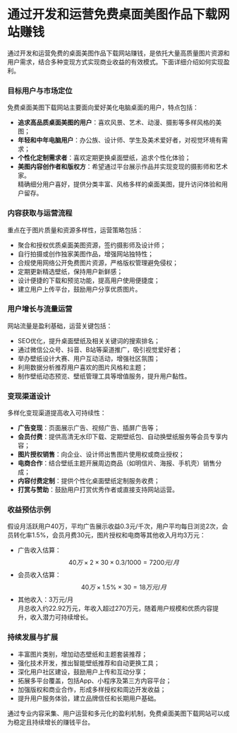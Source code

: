 # 通过开发和运营免费桌面美图作品下载网站赚钱

通过开发和运营免费的桌面美图作品下载网站赚钱，是依托大量高质量图片资源和用户需求，结合多种变现方式实现商业收益的有效模式。下面详细介绍如何实现盈利。

### 目标用户与市场定位  
免费桌面美图下载网站主要面向爱好美化电脑桌面的用户，特点包括：  
* **追求高品质桌面美图的用户**：喜欢风景、艺术、动漫、摄影等多样风格的美图；  
* **年轻和中年电脑用户**：办公族、设计师、学生及美术爱好者，对视觉环境有需求；  
* **个性化定制需求者**：喜欢定期更换桌面壁纸，追求个性化体验；  
* **美图内容创作者和版权方**：希望通过平台展示作品并实现变现的摄影师和艺术家。  
精确细分用户喜好，提供分类丰富、风格多样的桌面美图，提升访问体验和用户留存。

### 内容获取与运营流程  
重点在于图片质量和资源多样性，运营策略包括：  
* 聚合和授权优质桌面美图资源，签约摄影师及设计师；  
* 自行拍摄或创作独家美图作品，增强网站独特性；  
* 合规使用网络公开免费图片资源，严格版权管理避免侵权；  
* 定期更新精选壁纸，保持用户新鲜感；  
* 设计便捷的下载和预览功能，提高用户使用便捷度；  
* 建立用户上传平台，鼓励用户分享优质图片。  

### 用户增长与流量运营  
网站流量是盈利基础，运营关键包括：  
* SEO优化，提升桌面壁纸及相关关键词的搜索排名；  
* 通过微信公众号、抖音、B站等渠道推广，吸引视觉爱好者；  
* 举办壁纸设计大赛、用户互动活动，增强社区氛围；  
* 利用数据分析推荐用户喜欢的图片风格和主题；  
* 制作壁纸动态预览、壁纸管理工具等增值服务，提升用户黏性。  

### 变现渠道设计  
多样化变现渠道提高收入可持续性：  
* **广告变现**：页面展示广告、视频广告、插屏广告等；  
* **会员付费**：提供高清无水印下载、定期壁纸包、自动换壁纸服务等会员专享内容；  
* **图片授权销售**：向企业、设计师出售图片使用权或商业授权；  
* **电商合作**：结合壁纸主题开展周边商品（如明信片、海报、手机壳）销售分成；  
* **内容付费定制**：提供个性化桌面壁纸定制服务收费；  
* **打赏与赞助**：鼓励用户打赏优秀作者或直接支持网站运营。  

### 收益预估示例  
假设月活跃用户40万，平均广告展示收益0.3元/千次，用户平均每日浏览2次，会员转化率1.5%，会员月费30元，图片授权和电商等其他收入月均3万元：  
* 广告收入估算：$$ 40万 \times 2 \times 30 \times 0.3 / 1000 = 7200元/月 $$  
* 会员收入估算：$$ 40万 \times 1.5\% \times 30 = 18万元/月 $$  
* 其他收入：3万元/月  
月总收入约22.92万元，年收入超过270万元，随着用户规模和优质内容提升，收入潜力可持续增长。  

### 持续发展与扩展  
* 丰富图片类别，增加动态壁纸和主题套装推荐；  
* 强化技术开发，推出智能壁纸推荐和自动更换工具；  
* 深化用户社区建设，鼓励用户上传和互动分享；  
* 拓展多平台覆盖，包括App、小程序及第三方内容平台；  
* 加强版权和商业合作，形成多样授权和周边开发收益；  
* 提升用户服务体验，建立品牌信任和长期用户基础。  

通过专业内容采集、用户运营和多元化的盈利机制，免费桌面美图下载网站可以成为稳定且持续增长的赚钱平台。